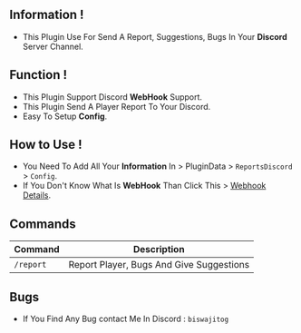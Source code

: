 ## Information !
- This Plugin Use For Send A Report, Suggestions, Bugs In Your **Discord** Server Channel.

## Function !
- This Plugin Support Discord **WebHook** Support.
- This Plugin Send A Player Report To Your Discord.
- Easy To Setup **Config**.

## How to Use !
- You Need To Add All Your **Information** In > PluginData > `ReportsDiscord` > `Config`.
- If You Don't Know What Is **WebHook** Than Click This > [Webhook Details](https://support.discord.com/hc/en-us/articles/228383668-Intro-to-Webhooks).

## Commands
|**Command**|**Description**|
|-----------|---------------|
|`/report`|Report Player, Bugs And Give Suggestions|

## Bugs
- If You Find Any Bug contact Me In Discord : `biswajitog`
